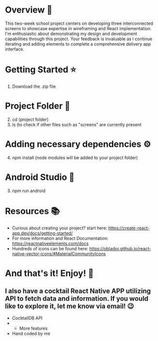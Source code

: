 # Overview 🤩
This two-week school project centers on developing three interconnected screens to showcase expertise in wireframing and React implementation. I'm enthusiastic about demonstrating my design and development capabilities through this project. Your feedback is invaluable as I continue iterating and adding elements to complete a comprehensive delivery app interface.

# Getting Started ⭐ 
1. Download the .zip file

# Project Folder 📁
2. cd (project folder)
3. ls (to check if other files such as "screens" are currently present
   
# Adding necessary dependencies ⚙️
4. npm install (node modules will be added to your project folder) 

# Android Studio 📱
3. npm run android

# Resources 📚
- Curious about creating your project? start here: https://create-react-app.dev/docs/getting-started/
- For more information and React Documentation: https://reactnativeelements.com/docs 
- Hundreds of icons can be found here: https://oblador.github.io/react-native-vector-icons/#MaterialCommunityIcons
  
# And that's it! Enjoy! 🚀

## I also have a cocktail React Native APP utilizing API to fetch data and information. If you would like to explore it, let me know via email! 😉
- CocktailDB API
- + More features
- Hand coded by me
  


